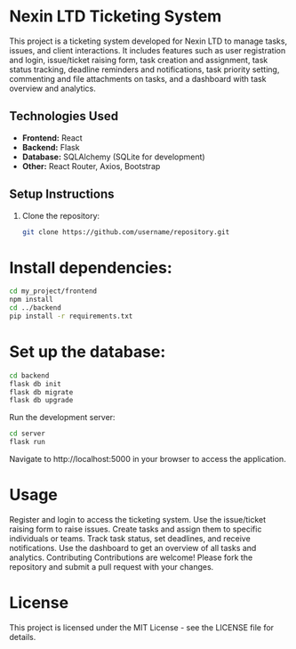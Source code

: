 # Nexin LTD Ticketing System

This project is a ticketing system developed for Nexin LTD to manage tasks, issues, and client interactions. It includes features such as user registration and login, issue/ticket raising form, task creation and assignment, task status tracking, deadline reminders and notifications, task priority setting, commenting and file attachments on tasks, and a dashboard with task overview and analytics.

## Technologies Used

- **Frontend:** React
- **Backend:** Flask
- **Database:** SQLAlchemy (SQLite for development)
- **Other:** React Router, Axios, Bootstrap

## Setup Instructions

1. Clone the repository:

   ```sh
   git clone https://github.com/username/repository.git
   ```


# Install dependencies:

```sh
cd my_project/frontend
npm install
cd ../backend
pip install -r requirements.txt
```


# Set up the database:

```sh
cd backend
flask db init
flask db migrate
flask db upgrade
```
Run the development server:

```sh
cd server
flask run
```
Navigate to http://localhost:5000 in your browser to access the application.

# Usage
Register and login to access the ticketing system.
Use the issue/ticket raising form to raise issues.
Create tasks and assign them to specific individuals or teams.
Track task status, set deadlines, and receive notifications.
Use the dashboard to get an overview of all tasks and analytics.
Contributing
Contributions are welcome! Please fork the repository and submit a pull request with your changes.

# License
This project is licensed under the MIT License - see the LICENSE file for details.

